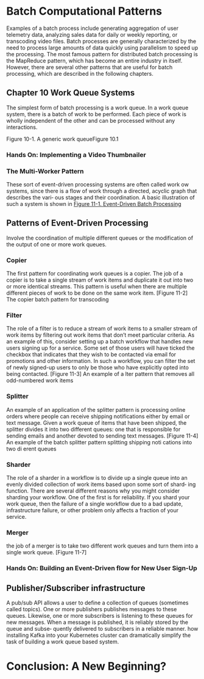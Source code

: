 # Batch Computational Patterns
 Examples of a batch process include generating aggregation of user telemetry data, analyzing sales data for daily or weekly reporting, or transcoding video files. Batch processes are generally characterized by the need to process large amounts of data quickly using parallelism to speed up the processing. The most famous pattern for distributed batch processing is the MapReduce pattern, which has become an entire industry in itself. However, there are several other patterns that are useful for batch processing, which are described in the following chapters.
 
 ## Chapter 10 Work Queue Systems
 The simplest form of batch processing is a work queue. In a work queue system, there is a batch of work to be performed. Each piece of work is wholly independent of the other and can be processed without any interactions. 

 Figure 10-1. A generic work queueFigure 10.1

### Hands On: Implementing a Video Thumbnailer

### The Multi-Worker Pattern
These sort of event-driven processing systems are often called work ow systems, since there is a flow of work through a directed, acyclic graph that describes the vari‐ ous stages and their coordination. A basic illustration of such a system is shown in [Figure 11-1. Event-Driven Batch Processing]()


## Patterns of Event-Driven Processing
Involve the coordination of multiple different queues or the modification of the output of one or more work queues.

### Copier
The first pattern for coordinating work queues is a copier. The job of a copier is to take a single stream of work items and duplicate it out into two or more identical streams. This pattern is useful when there are multiple different pieces of work to be done on the same work item. [Figure 11-2] The copier batch pattern for transcoding

### Filter
 The role of a filter is to reduce a stream of work items to a smaller stream of work items by filtering out work items that don’t meet particular criteria. As an example of this, consider setting up a batch workflow that handles new users signing up for a service. Some set of those users will have ticked the checkbox that indicates that they wish to be contacted via email for promotions and other information. In such a workflow, you can filter the set of newly signed-up users to only be those who have explicitly opted into being contacted.
 [Figure 11-3] An example of a  lter pattern that removes all odd-numbered work items

### Splitter
An example of an application of the splitter pattern is processing online orders where people can receive shipping notifications either by email or text message. Given a work queue of items that have been shipped, the splitter divides it into two different queues: one that is responsible for sending emails and another devoted to sending text messages. 
[Figure 11-4] An example of the batch splitter pattern splitting shipping noti cations into two di erent queues

### Sharder
The role of a sharder in a workflow is to divide up a single queue into an evenly divided collection of work items based upon some sort of shard‐ ing function. There are several different reasons why you might consider sharding your workflow. One of the first is for reliability. If you shard your work queue, then the failure of a single workflow due to a bad update, infrastructure failure, or other problem only affects a fraction of your service.

### Merger
the job of a merger is to take two different work queues and turn them into a single work queue. 
[Figure 11-7]
### Hands On: Building an Event-Driven flow for New User Sign-Up


## Publisher/Subscriber infrastructure
A pub/sub API allows a user to define a collection of queues (sometimes called topics). One or more publishers publishes messages to these queues. Likewise, one or more subscribers is listening to these queues for new messages. When a message is published, it is reliably stored by the queue and subse‐ quently delivered to subscribers in a reliable manner.
how installing Kafka into your Kubernetes cluster can dramatically simplify the task of building a work queue based system.

# Conclusion: A New Beginning?




